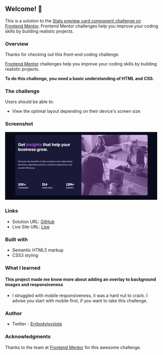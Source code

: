 ## Welcome! 👋

This is a solution to the [Stats preview card component challenge on Frontend Mentor](https://www.frontendmentor.io/challenges/stats-preview-card-component-8JqbgoU62/hub/statspreviewcardcomponent-rk3gqyXSc). Frontend Mentor challenges help you improve your coding skills by building realistic projects. 

### Overview

Thanks for checking out this front-end coding challenge.

[Frontend Mentor](https://www.frontendmentor.io) challenges help you improve your coding skills by building realistic projects.

**To do this challenge, you need a basic understanding of HTML and CSS.**

### The challenge

Users should be able to:

- View the optimal layout depending on their device's screen size

### Screenshot

<img src="images/stats-screenshot.png" width="500px">

### Links

- Solution URL: [GitHub](https://github.com/Lhorla)
- Live Site URL: [Live](https://frontendmentorprojects.netlify.app/stats-preview-card-component-main/index.html)

### Built with

- Semantic HTML5 markup
- CSS3 styling


### What I learned
<h4>This project made me know more about adding an overlay to background images and responsiveness</h4>

- I struggled with mobile responsiveness, it was a hard nut to crack. I advise you start with mobile first, if you want to take this challenge.

### Author

- Twitter - [Errbodylovslola](https://www.twitter.com/errbodylovslola)

### Acknowledgments

Thanks to the team at [Frontend Mentor](https://www.frontendmentor.io) for this awesome challenge.